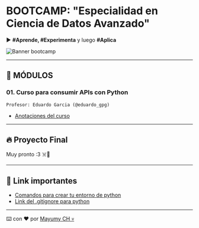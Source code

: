 # BOOTCAMP: "Especialidad en Ciencia de Datos Avanzado"

▶️ **#Aprende, #Experimenta** y luego **#Aplica**

![Banner bootcamp](https://raw.githubusercontent.com/MayumyCH/bootcamp_ciencia_de_datos_avanzado/main/resources/images/Banner_curso.png)

---
## 📌 MÓDULOS

### 01. Curso para consumir APIs con Python
    Profesor: Eduardo Garcia (@eduardo_gpg)
 - [Anotaciones del curso]()



---
## 🔥 Proyecto Final
Muy pronto :3 ☠️🤖

---
## 🔗 Link importantes
- [Comandos para crear tu entorno de python](https://gist.github.com/MayumyCH/8641ce303572488239692db3a07f2334)
- [Link del .gitignore para python](https://github.com/github/gitignore/blob/master/Python.gitignore)

---
⌨️ con ❤️ por [Mayumy CH 💀](https://github.com/MayumyCH)